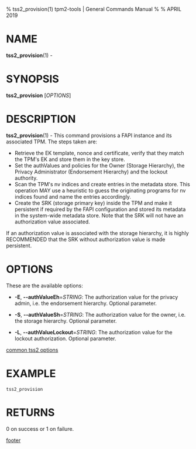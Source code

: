 % tss2_provision(1) tpm2-tools | General Commands Manual
%
% APRIL 2019

# NAME

**tss2_provision**(1) -

# SYNOPSIS

**tss2_provision** [*OPTIONS*]

# DESCRIPTION

**tss2_provision**(1) - This command provisions a FAPI instance and its associated TPM. The steps taken are:

  * Retrieve the EK template, nonce and certificate, verify that they match the TPM's EK and store them in the key store.
  * Set the authValues and policies for the Owner (Storage Hierarchy), the Privacy Administrator (Endorsement Hierarchy) and the lockout authority.
  * Scan the TPM's nv indices and create entries in the metadata store. This operation MAY use a heuristic to guess the originating programs for nv indices found and name the entries accordingly.
  * Create the SRK (storage primary key) inside the TPM and make it persistent if required by the FAPI configuration and stored its metadata in the system-wide metadata store. Note that the SRK will not have an authorization value associated.

If an authorization value is associated with the storage hierarchy, it is highly RECOMMENDED that the SRK
without authorization value is made persistent.

# OPTIONS

These are the available options:

  * **-E**, **\--authValueEh**=_STRING_:
    The authorization value for the privacy admin, i.e. the endorsement hierarchy.
    Optional parameter.

  * **-S**, **\--authValueSh**=_STRING_:
    The authorization value for the owner, i.e. the storage hierarchy. Optional parameter.

  * **-L**, **\--authValueLockout**=_STRING_:
    The authorization value for the lockout authorization. Optional parameter.

[common tss2 options](common/tss2-options.md)

# EXAMPLE

```
tss2_provision
```

# RETURNS

0 on success or 1 on failure.

[footer](common/footer.md)
